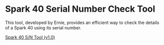 # Spark 40 Serial Number Check Tool

This tool, developed by Ernie, provides an efficient way to check the details of a Spark 40 using its serial number.

[Spark 40 S/N Tool (v1.0)](https://script.google.com/a/macros/positivegrid.com/s/AKfycby_dIkYX9fmw50vGEudFi1YSswj83JDY2cLpbqNfegu9FlQnrewnPRxXWbyfj3cZOfxMw/exec)
